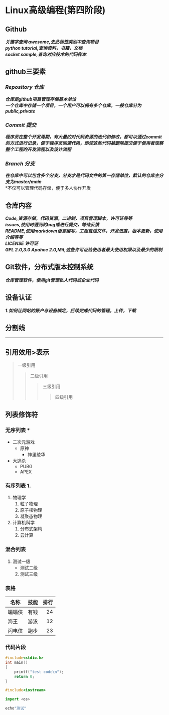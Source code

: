 # Linux高级编程(第四阶段)
## Github
***关键字查询 awesome,去此标签类别中查询项目***<br>
***python tutorial,查询资料，书籍，文档***<br>
***socket sample,查询对应技术的代码样本***
## github三要素
### ***Repository 仓库***
***仓库是github项目管理存储基本单位***<br>
***一个仓库中存储一个项目，一个用户可以拥有多个仓库，一般仓库分为public,private***<br>
### ***Commit 提交***
***程序员在整个开发周期，有大量的对代码资源的迭代和修改，都可以通过commit的方式进行记录，便于程序员回溯代码，即使这些代码被删除提交便于使用者观察整个工程的开发流程以及设计流程***
### ***Branch 分支***
***在仓库中可以包含多个分支，分支才是代码文件的第一存储单位，默认的仓库主分支为master/main***<br>
\*不仅可以管理代码存储，便于多人协作开发
## 仓库内容
***Code,资源存储，代码资源，二进制，项目管理脚本，许可证等等***<br>
***issues,使用时遇到的bug或进行提交，等待反馈***<br>
***README,使用markdown语言编写，工程自述文件，开发进度，版本更新，使用介绍等等***<br>
***LICENSE 许可证***<br>
   ***GPL 2.0,3.0 Apahce 2.0,Mit,这些许可证给使用者最大使用权限以及最少的限制***
## Git软件，分布式版本控制系统
***仓库管理软件，使用git管理私人代码或企业代码***<br>
## 设备认证
***1.如何让网站的账户与设备绑定，后续完成代码的管理，上传，下载***<br>

## 分割线
--- 
## 引用效用\>表示
> 一级引用
>> 二级引用
>>> 三级引用
>>>> 四级引用<br>
## 列表修饰符
### 无序列表 \*
* 二次元游戏
	* 原神
		* 神里绫华
* 大逃杀
	* PUBG
	* APEX<br>
### 有序列表 1.
1. 物理学
	1. 粒子物理
	2. 原子核物理
	3. 凝聚态物理
2. 计算机科学
	1. 分布式架构
	2. 云计算
### 混合列表
1. 测试一级
	* 测试二级
	2. 测试三级
### 表格
名称|技能|排行
--|:--:|--:
蝙蝠侠|有钱|24
海王|游泳|12
闪电侠|跑步|23
### 代码片段
```c
#include<stdio.h>
int main()
{
	printf("test code\n");
	return 0;
}
```
```cpp
#include<iostream>
```
```python
import <os>
```
```bash
echo"测试"
```

